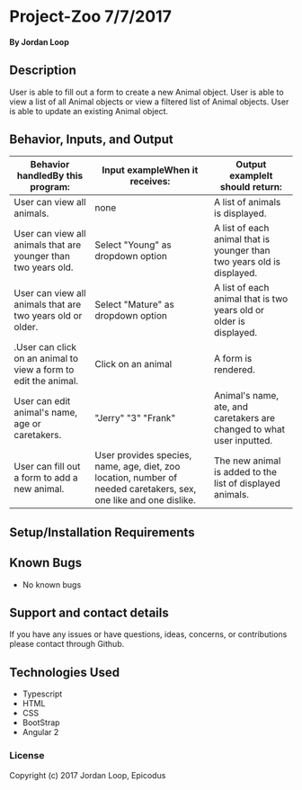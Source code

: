 # Project-Zoo 7/7/2017


#### **By Jordan Loop**

## Description

User is able to fill out a form to create a new Animal object. User is able to view a list of all Animal objects or view a filtered list of Animal objects. User is able to update an existing Animal object.

## Behavior, Inputs, and Output

| Behavior handledBy this program:                                | Input exampleWhen it receives:                                                                                    | Output exampleIt should return:                                        |
|-----------------------------------------------------------------|-------------------------------------------------------------------------------------------------------------------|------------------------------------------------------------------------|
| User can view all animals.                                      | none                                                                                                              | A list of animals is displayed.                                        |
| User can view all animals that are  younger than two years old. | Select "Young" as dropdown option                                                                                 | A list of each animal that is younger than two years old is displayed. |
| User can view all animals that are two years old or older.      | Select "Mature" as dropdown option                                                                                | A list of each animal that is two years old or older is displayed.     |
| .User can click on an animal to view a form to edit the animal. | Click on an animal                                                                                                | A form is rendered.                                                    |
| User can edit animal's name, age or caretakers.                 | "Jerry" "3" "Frank"                                                                                               | Animal's name, ate, and caretakers are changed to what user inputted.  |
| User can fill out a form to add a new animal.                   | User provides species, name, age, diet, zoo location, number of needed caretakers, sex, one like and one dislike. | The new animal is added to the list of displayed animals.              |

## Setup/Installation Requirements



## Known Bugs

* No known bugs

## Support and contact details

If you have any issues or have questions, ideas, concerns, or contributions please contact through Github.

## Technologies Used

* Typescript
* HTML
* CSS
* BootStrap
* Angular 2


### License
Copyright (c) 2017 Jordan Loop, Epicodus
